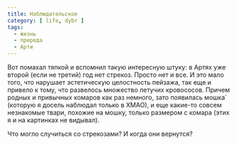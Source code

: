 ```yaml
---
title: Наблюдательское
category: [ life, dybr ]
tags:
  - жизнь
  - природа
  - Арти
---
```

Вот помахал тяпкой и вспомнил такую интересную штуку: в Артях уже второй (если не третий) год нет стрекоз.
Просто нет и все. И это мало того, что нарушает эстетическую целостность пейзажа, так еще и привело к тому,
что развелось множество летучих кровососов. Причем родных и привычных комаров как раз немного, зато появилась
мошка́ (которую я досель наблюдал только в ХМАО), и еще какие-то совсем незнакомые твари, похожие на мошку,
только размером с комара (этих я и на картинках не видывал).

Что могло случиться со стрекозами? И когда они вернутся?
